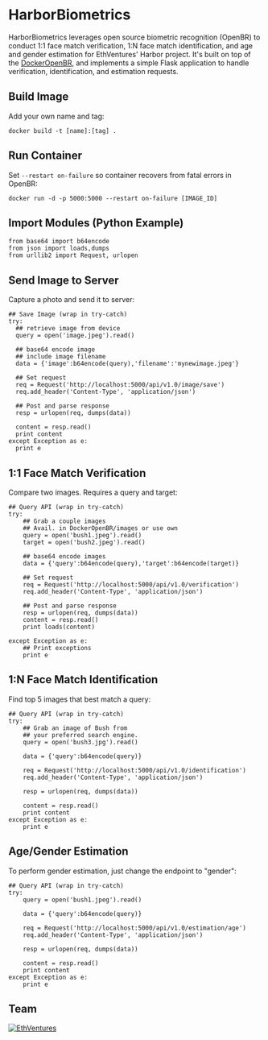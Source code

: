 HarborBiometrics
================
HarborBiometrics leverages open source biometric recognition (OpenBR) to conduct 1:1 face match verification, 1:N face match identification, and age and gender estimation for EthVentures' Harbor project. It's built on top of the [DockerOpenBR](https://github.com/EthVentures/DockerOpenBR), and implements a simple Flask application to handle verification, identification, and estimation requests.

## Build Image
Add your own name and tag:
```
docker build -t [name]:[tag] .
```
## Run Container
Set ```--restart on-failure``` so container recovers from fatal errors in OpenBR:
```
docker run -d -p 5000:5000 --restart on-failure [IMAGE_ID]
```

## Import Modules (Python Example)
```
from base64 import b64encode
from json import loads,dumps
from urllib2 import Request, urlopen
```

## Send Image to Server
Capture a photo and send it to server:
```
## Save Image (wrap in try-catch)
try:
  ## retrieve image from device
  query = open('image.jpeg').read()

  ## base64 encode image
  ## include image filename
  data = {'image':b64encode(query),'filename':'mynewimage.jpeg'}

  ## Set request
  req = Request('http://localhost:5000/api/v1.0/image/save')
  req.add_header('Content-Type', 'application/json')

  ## Post and parse response
  resp = urlopen(req, dumps(data))

  content = resp.read()
  print content
except Exception as e:
  print e
```

## 1:1 Face Match Verification
Compare two images. Requires a query and target:
```
## Query API (wrap in try-catch)
try:
    ## Grab a couple images
    ## Avail. in DockerOpenBR/images or use own
    query = open('bush1.jpeg').read()
    target = open('bush2.jpeg').read()

    ## base64 encode images
    data = {'query':b64encode(query),'target':b64encode(target)}

    ## Set request
    req = Request('http://localhost:5000/api/v1.0/verification')
    req.add_header('Content-Type', 'application/json')

    ## Post and parse response
    resp = urlopen(req, dumps(data))
    content = resp.read()
    print loads(content)

except Exception as e:
    ## Print exceptions
    print e
```

## 1:N Face Match Identification
Find top 5 images that best match a query:
```
## Query API (wrap in try-catch)
try:
    ## Grab an image of Bush from
    ## your preferred search engine.  
    query = open('bush3.jpg').read()

    data = {'query':b64encode(query)}

    req = Request('http://localhost:5000/api/v1.0/identification')
    req.add_header('Content-Type', 'application/json')

    resp = urlopen(req, dumps(data))

    content = resp.read()
    print content
except Exception as e:
    print e
```

## Age/Gender Estimation
To perform gender estimation, just change the endpoint to "gender":
```
## Query API (wrap in try-catch)
try:
    query = open('bush1.jpeg').read()

    data = {'query':b64encode(query)}

    req = Request('http://localhost:5000/api/v1.0/estimation/age')
    req.add_header('Content-Type', 'application/json')

    resp = urlopen(req, dumps(data))

    content = resp.read()
    print content
except Exception as e:
    print e
```    

Team
----

[![EthVentures](https://github.com/EthVentures/CryptoTracker/raw/master/resources/img/ethventures-logo.png)](https://ethventures.io)
